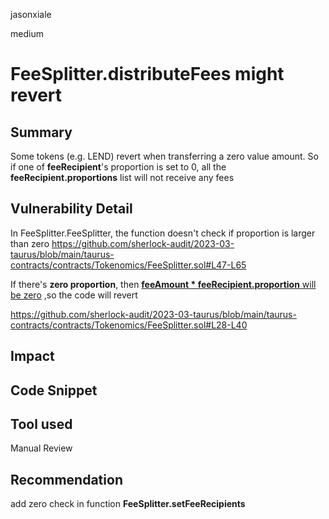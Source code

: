 jasonxiale

medium

# FeeSplitter.distributeFees might revert

## Summary
Some tokens (e.g. LEND) revert when transferring a zero value amount. So if one of __feeRecipient__'s proportion is set to 0, all the __feeRecipient.proportions__ list will not receive any fees
## Vulnerability Detail
In FeeSplitter.FeeSplitter, the function doesn't check if proportion is larger than zero
https://github.com/sherlock-audit/2023-03-taurus/blob/main/taurus-contracts/contracts/Tokenomics/FeeSplitter.sol#L47-L65

If there's __zero proportion__, then [__feeAmount * feeRecipient.proportion__ will be zero](https://github.com/sherlock-audit/2023-03-taurus/blob/main/taurus-contracts/contracts/Tokenomics/FeeSplitter.sol#L35-L38) ,so the code will revert

https://github.com/sherlock-audit/2023-03-taurus/blob/main/taurus-contracts/contracts/Tokenomics/FeeSplitter.sol#L28-L40

## Impact

## Code Snippet

## Tool used

Manual Review

## Recommendation
add zero check in function __FeeSplitter.setFeeRecipients__